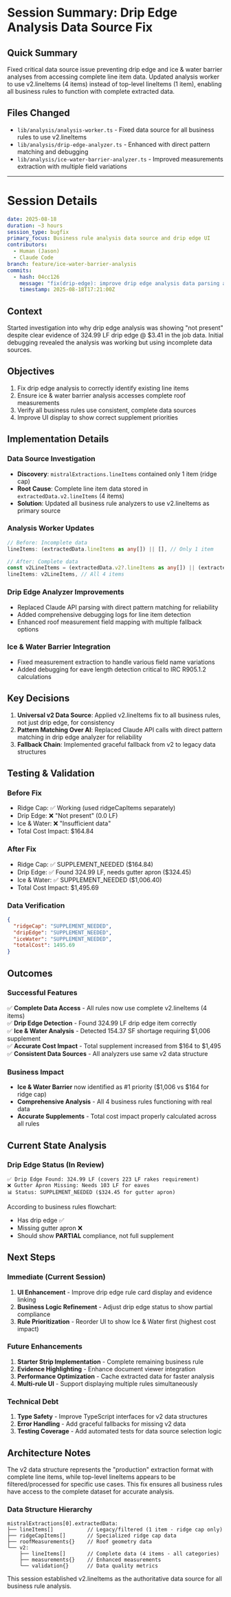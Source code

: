 # Session Summary: Drip Edge Analysis Data Source Fix

## Quick Summary
Fixed critical data source issue preventing drip edge and ice & water barrier analyses from accessing complete line item data. Updated analysis worker to use v2.lineItems (4 items) instead of top-level lineItems (1 item), enabling all business rules to function with complete extracted data.

## Files Changed
- `lib/analysis/analysis-worker.ts` - Fixed data source for all business rules to use v2.lineItems
- `lib/analysis/drip-edge-analyzer.ts` - Enhanced with direct pattern matching and debugging
- `lib/analysis/ice-water-barrier-analyzer.ts` - Improved measurements extraction with multiple field variations

---

# Session Details

```yaml
date: 2025-08-18
duration: ~3 hours
session_type: bugfix
primary_focus: Business rule analysis data source and drip edge UI
contributors: 
  - Human (Jason)
  - Claude Code
branch: feature/ice-water-barrier-analysis
commits:
  - hash: 04cc126
    message: "fix(drip-edge): improve drip edge analysis data parsing and roof measurements"
    timestamp: 2025-08-18T17:21:00Z
```

## Context
Started investigation into why drip edge analysis was showing "not present" despite clear evidence of 324.99 LF drip edge @ $3.41 in the job data. Initial debugging revealed the analysis was working but using incomplete data sources.

## Objectives
1. Fix drip edge analysis to correctly identify existing line items
2. Ensure ice & water barrier analysis accesses complete roof measurements
3. Verify all business rules use consistent, complete data sources
4. Improve UI display to show correct supplement priorities

## Implementation Details

### Data Source Investigation
- **Discovery**: `mistralExtractions.lineItems` contained only 1 item (ridge cap)
- **Root Cause**: Complete line item data stored in `extractedData.v2.lineItems` (4 items)
- **Solution**: Updated all business rule analyzers to use v2.lineItems as primary source

### Analysis Worker Updates
```typescript
// Before: Incomplete data
lineItems: (extractedData.lineItems as any[]) || [], // Only 1 item

// After: Complete data
const v2LineItems = (extractedData.v2?.lineItems as any[]) || (extractedData.lineItems as any[]) || [];
lineItems: v2LineItems, // All 4 items
```

### Drip Edge Analyzer Improvements
- Replaced Claude API parsing with direct pattern matching for reliability
- Added comprehensive debugging logs for line item detection
- Enhanced roof measurement field mapping with multiple fallback options

### Ice & Water Barrier Integration
- Fixed measurement extraction to handle various field name variations
- Added debugging for eave length detection critical to IRC R905.1.2 calculations

## Key Decisions

1. **Universal v2 Data Source**: Applied v2.lineItems fix to all business rules, not just drip edge, for consistency
2. **Pattern Matching Over AI**: Replaced Claude API calls with direct pattern matching in drip edge analyzer for reliability
3. **Fallback Chain**: Implemented graceful fallback from v2 to legacy data structures

## Testing & Validation

### Before Fix
- Ridge Cap: ✅ Working (used ridgeCapItems separately)
- Drip Edge: ❌ "Not present" (0.0 LF)
- Ice & Water: ❌ "Insufficient data"
- Total Cost Impact: $164.84

### After Fix
- Ridge Cap: ✅ SUPPLEMENT_NEEDED ($164.84)
- Drip Edge: ✅ Found 324.99 LF, needs gutter apron ($324.45)
- Ice & Water: ✅ SUPPLEMENT_NEEDED ($1,006.40)
- Total Cost Impact: $1,495.69

### Data Verification
```json
{
  "ridgeCap": "SUPPLEMENT_NEEDED",
  "dripEdge": "SUPPLEMENT_NEEDED", 
  "iceWater": "SUPPLEMENT_NEEDED",
  "totalCost": 1495.69
}
```

## Outcomes

### Successful Features
✅ **Complete Data Access** - All rules now use complete v2.lineItems (4 items)  
✅ **Drip Edge Detection** - Found 324.99 LF drip edge item correctly  
✅ **Ice & Water Analysis** - Detected 154.37 SF shortage requiring $1,006 supplement  
✅ **Accurate Cost Impact** - Total supplement increased from $164 to $1,495  
✅ **Consistent Data Sources** - All analyzers use same v2 data structure  

### Business Impact
- **Ice & Water Barrier** now identified as #1 priority ($1,006 vs $164 for ridge cap)
- **Comprehensive Analysis** - All 4 business rules functioning with real data
- **Accurate Supplements** - Total cost impact properly calculated across all rules

## Current State Analysis

### Drip Edge Status (In Review)
```
✅ Drip Edge Found: 324.99 LF (covers 223 LF rakes requirement)
❌ Gutter Apron Missing: Needs 103 LF for eaves
📊 Status: SUPPLEMENT_NEEDED ($324.45 for gutter apron)
```

According to business rules flowchart:
- Has drip edge ✅
- Missing gutter apron ❌
- Should show **PARTIAL** compliance, not full supplement

## Next Steps

### Immediate (Current Session)
1. **UI Enhancement** - Improve drip edge rule card display and evidence linking
2. **Business Logic Refinement** - Adjust drip edge status to show partial compliance
3. **Rule Prioritization** - Reorder UI to show Ice & Water first (highest cost impact)

### Future Enhancements
1. **Starter Strip Implementation** - Complete remaining business rule
2. **Evidence Highlighting** - Enhance document viewer integration
3. **Performance Optimization** - Cache extracted data for faster analysis
4. **Multi-rule UI** - Support displaying multiple rules simultaneously

### Technical Debt
1. **Type Safety** - Improve TypeScript interfaces for v2 data structures
2. **Error Handling** - Add graceful fallbacks for missing v2 data
3. **Testing Coverage** - Add automated tests for data source selection logic

## Architecture Notes

The v2 data structure represents the "production" extraction format with complete line items, while top-level lineItems appears to be filtered/processed for specific use cases. This fix ensures all business rules have access to the complete dataset for accurate analysis.

### Data Structure Hierarchy
```
mistralExtractions[0].extractedData:
├── lineItems[]           // Legacy/filtered (1 item - ridge cap only)
├── ridgeCapItems[]       // Specialized ridge cap data
├── roofMeasurements{}    // Roof geometry data
└── v2:
    ├── lineItems[]       // Complete data (4 items - all categories)
    ├── measurements{}    // Enhanced measurements
    └── validation{}      // Data quality metrics
```

This session established v2.lineItems as the authoritative data source for all business rule analysis.
